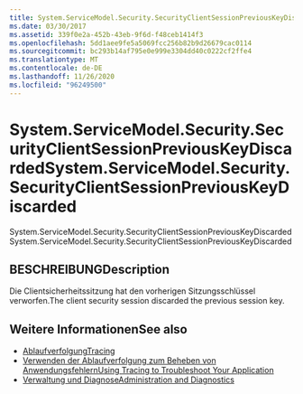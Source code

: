 ```yaml
---
title: System.ServiceModel.Security.SecurityClientSessionPreviousKeyDiscarded
ms.date: 03/30/2017
ms.assetid: 339f0e2a-452b-43eb-9f6d-f48ceb1414f3
ms.openlocfilehash: 5dd1aee9fe5a5069fcc256b82b9d26679cac0114
ms.sourcegitcommit: bc293b14af795e0e999e3304dd40c0222cf2ffe4
ms.translationtype: MT
ms.contentlocale: de-DE
ms.lasthandoff: 11/26/2020
ms.locfileid: "96249500"
---
```

# <a name="systemservicemodelsecuritysecurityclientsessionpreviouskeydiscarded"></a><span data-ttu-id="b34a3-102">System.ServiceModel.Security.SecurityClientSessionPreviousKeyDiscarded</span><span class="sxs-lookup"><span data-stu-id="b34a3-102">System.ServiceModel.Security.SecurityClientSessionPreviousKeyDiscarded</span></span>

<span data-ttu-id="b34a3-103">System.ServiceModel.Security.SecurityClientSessionPreviousKeyDiscarded</span><span class="sxs-lookup"><span data-stu-id="b34a3-103">System.ServiceModel.Security.SecurityClientSessionPreviousKeyDiscarded</span></span>  
  
## <a name="description"></a><span data-ttu-id="b34a3-104">BESCHREIBUNG</span><span class="sxs-lookup"><span data-stu-id="b34a3-104">Description</span></span>  

 <span data-ttu-id="b34a3-105">Die Clientsicherheitssitzung hat den vorherigen Sitzungsschlüssel verworfen.</span><span class="sxs-lookup"><span data-stu-id="b34a3-105">The client security session discarded the previous session key.</span></span>  
  
## <a name="see-also"></a><span data-ttu-id="b34a3-106">Weitere Informationen</span><span class="sxs-lookup"><span data-stu-id="b34a3-106">See also</span></span>

- [<span data-ttu-id="b34a3-107">Ablaufverfolgung</span><span class="sxs-lookup"><span data-stu-id="b34a3-107">Tracing</span></span>](index.md)
- [<span data-ttu-id="b34a3-108">Verwenden der Ablaufverfolgung zum Beheben von Anwendungsfehlern</span><span class="sxs-lookup"><span data-stu-id="b34a3-108">Using Tracing to Troubleshoot Your Application</span></span>](using-tracing-to-troubleshoot-your-application.md)
- [<span data-ttu-id="b34a3-109">Verwaltung und Diagnose</span><span class="sxs-lookup"><span data-stu-id="b34a3-109">Administration and Diagnostics</span></span>](../index.md)
